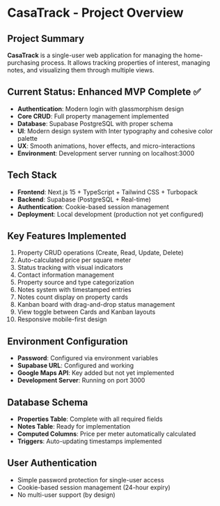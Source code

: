 # CasaTrack - Project Overview

## Project Summary
**CasaTrack** is a single-user web application for managing the home-purchasing process. It allows tracking properties of interest, managing notes, and visualizing them through multiple views.

## Current Status: Enhanced MVP Complete ✅
- **Authentication**: Modern login with glassmorphism design
- **Core CRUD**: Full property management implemented
- **Database**: Supabase PostgreSQL with proper schema
- **UI**: Modern design system with Inter typography and cohesive color palette
- **UX**: Smooth animations, hover effects, and micro-interactions
- **Environment**: Development server running on localhost:3000

## Tech Stack
- **Frontend**: Next.js 15 + TypeScript + Tailwind CSS + Turbopack
- **Backend**: Supabase (PostgreSQL + Real-time)
- **Authentication**: Cookie-based session management
- **Deployment**: Local development (production not yet configured)

## Key Features Implemented
1. Property CRUD operations (Create, Read, Update, Delete)
2. Auto-calculated price per square meter
3. Status tracking with visual indicators
4. Contact information management
5. Property source and type categorization
6. Notes system with timestamped entries
7. Notes count display on property cards
8. Kanban board with drag-and-drop status management
9. View toggle between Cards and Kanban layouts
10. Responsive mobile-first design

## Environment Configuration
- **Password**: Configured via environment variables
- **Supabase URL**: Configured and working
- **Google Maps API**: Key added but not yet implemented
- **Development Server**: Running on port 3000

## Database Schema
- **Properties Table**: Complete with all required fields
- **Notes Table**: Ready for implementation
- **Computed Columns**: Price per meter automatically calculated
- **Triggers**: Auto-updating timestamps implemented

## User Authentication
- Simple password protection for single-user access
- Cookie-based session management (24-hour expiry)
- No multi-user support (by design)